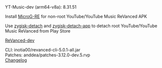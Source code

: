 YT-Music-dev (arm64-v8a): 8.31.51  

Install [MicroG-RE](https://github.com/WSTxda/MicroG-RE/releases) for non-root YouTube/YouTube Music ReVanced APK  

Use [zygisk-detach](https://github.com/j-hc/zygisk-detach) and [zygisk-detach-app](https://github.com/j-hc/zygisk-detach-app/releases) to detach root YouTube/YouTube Music ReVanced from Play Store  

[ReVanced-dev](https://github.com/IGOR3K99/ReVanced-dev)
  
CLI: inotia00/revanced-cli-5.0.1-all.jar  
Patches: anddea/patches-3.12.0-dev.5.rvp  
[Changelog](https://github.com/anddea/revanced-patches/releases/tag/v3.12.0-dev.5)  
